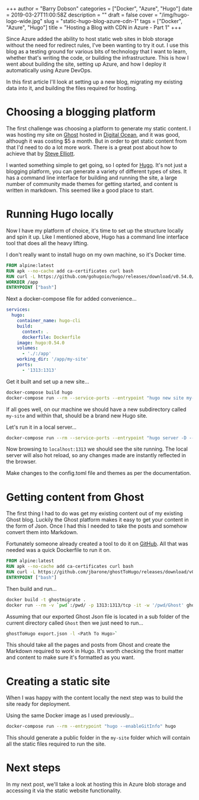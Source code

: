 +++
author = "Barry Dobson"
categories = ["Docker", "Azure", "Hugo"]
date = 2019-03-27T11:00:58Z
description = ""
draft = false
cover = "/img/hugo-logo-wide.jpg"
slug = "static-hugo-blog-azure-cdn-1"
tags = ["Docker", "Azure", "Hugo"]
title = "Hosting a Blog with CDN in Azure - Part 1"
+++

Since Azure added the ability to host static web sites in blob storage without the need for redirect rules, I've been wanting to try it out. I use this blog as a testing ground for various bits of technology that I want to learn, whether that's writing the code, or building the infrastructure. This is how I went about building the site, setting up Azure, and how I deploy it automatically using Azure DevOps.

In this first article I'll look at setting up a new blog, migrating my existing data into it, and building the files required for hosting.
<!--more-->

# Choosing a blogging platform

The first challenge was choosing a platform to generate my static content. I was hosting my site on [Ghost](https://ghost.org/) hosted in [Digital Ocean](https://www.digitalocean.com/), and it was good, although it was costing $5 a month. But in order to get static content from that I'd need to do a lot more work. There is a great post about how to achieve that by [Steve Elliott](https://www.tegud.net/ghost-gatsby/).

I wanted something simple to get going, so I opted for [Hugo](https://gohugo.io/). It's not just a blogging platform, you can generate a variety of different types of sites. It has a command line interface for building and running the site, a large number of community made themes for getting started, and content is written in markdown. This seemed like a good place to start.

# Running Hugo locally

Now I have my platform of choice, it's time to set up the structure locally and spin it up. Like I mentioned above, Hugo has a command line interface tool that does all the heavy lifting.

I don't really want to install hugo on my own machine, so it's Docker time.

```dockerfile
FROM alpine:latest
RUN apk --no-cache add ca-certificates curl bash
RUN curl -L https://github.com/gohugoio/hugo/releases/download/v0.54.0/hugo_0.54.0_Linux-64bit.tar.gz | tar -zOxf - hugo > /usr/bin/hugo && chmod +x /usr/bin/hugo
WORKDIR /app
ENTRYPOINT ["bash"]
```

Next a docker-compose file for added convenience...

```yaml
services:
  hugo:
    container_name: hugo-cli
    build:
      context: .
      dockerfile: Dockerfile
    image: hugo:0.54.0
    volumes:
      - './:/app'
    working_dir: '/app/my-site'
    ports:
      - '1313:1313'
```

Get it built and set up a new site...

```bash
docker-compose build hugo
docker-compose run --rm --service-ports --entrypoint "hugo new site my-site" hugo
```

If all goes well, on our machine we should have a new subdirectory called `my-site` and within that, should be a brand new Hugo site.

Let's run it in a local server...

```bash
docker-compose run --rm --service-ports --entrypoint "hugo server -D --enableGitInfo --bind \"0.0.0.0\"" hugo
```

Now browsing to `localhost:1313` we should see the site running. The local server will also hot reload, so any changes made are instantly reflected in the browser.

Make changes to the config.toml file and themes as per the documentation.

# Getting content from Ghost

The first thing I had to do was get my existing content out of my existing Ghost blog. Luckily the Ghost platform makes it easy to get your content in the form of Json. Once I had this I needed to take the posts and somehow convert them into Markdown.

Fortunately someone already created a tool to do it on [GitHub](https://github.com/jbarone/ghostToHugo). All that was needed was a quick Dockerfile to run it on.

```dockerfile
FROM alpine:latest
RUN apk --no-cache add ca-certificates curl bash
RUN curl -L https://github.com/jbarone/ghostToHugo/releases/download/v0.3.0/ghostToHugo_0.3.0_Linux_x86_64.tar.gz | tar -zOxf - ghostToHugo > /usr/bin/ghostToHugo && chmod +x /usr/bin/ghostToHugo
ENTRYPOINT ["bash"]
```

Then build and run...

```bash
docker build -t ghostmigrate .
docker run --rm -v `pwd`:/pwd/ -p 1313:1313/tcp -it -w '/pwd/Ghost' ghostmigrate
```

Assuming that our exported Ghost Json file is located in a sub folder of the current directory called `Ghost` then we just need to run...

```bash
ghostToHugo export.json -l <Path To Hugo>`
```

This should take all the pages and posts from Ghost and create the Markdown required to work in Hugo. It's worth checking the front matter and content to make sure it's formatted as you want.

# Creating a static site

When I was happy with the content locally the next step was to build the site ready for deployment.

Using the same Docker image as I used previously...

```bash
docker-compose run --rm --entrypoint "hugo --enableGitInfo" hugo
```

This should generate a public folder in the `my-site` folder which will contain all the static files required to run the site.

# Next steps

In my next post, we'll take a look at hosting this in Azure blob storage and accessing it via the static website functionality.